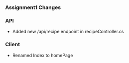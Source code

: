 ### Assignment1 Changes

### API
- Added new /api/recipe endpoint in recipeController.cs

### Client
- Renamed Index to homePage

